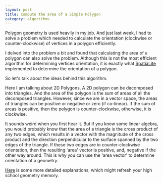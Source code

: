 ```yaml
---
layout: post
title: Compute the area of a Simple Polygon
category: algorithms
---
```


Polygon geometry is used heavily in my job. And just last week, I had to solve a problem which needed to calculate the
orientation (clockwise or counter-clockwise) of vertices in a polygon efficiently. 

I delved into the problem a bit and found that calculating the area of a polygon can also solve the problem. Although 
this is not the most efficient algorithm for determining vertices orientation, it is exactly what [SpatiaLite](https://www.gaia-gis.it/fossil/libspatialite/index) 
implemented to determine the orientation of a polygon.

So let's talk about the ideas behind this algorithm.

Here I am talking about 2D Polygons. A 2D polygon can be decomposed into triangles. And the area of the polygon is the sum 
of areas of all the decomposed triangles. However, since we are in a vector space, the areas of triangles can be positive or
negative or zero (if co-linear). If the sum of areas is positive, then the polygon is counter-clockwise, otherwise, it is clockwise.

It sounds weird when you first hear it. But if you know some linear algebra, you would probably know that the area of a
triangle is the cross product of any two edges, which results in a vector with the magnitude of the cross product and
the direction perpendicular to the surface spanned by the two edges of the triangle. If these two edges are
in counter-clockwise orientation, then the resulting 'area' vector is positive, and, negative if the other way around. This is 
why you can use the 'area vector' to determine orientation of a geometry.

[Here](http://softsurfer.com/Archive/algorithm_0101/algorithm_0101.htm) is some more detailed explanations, which might 
refresh your high school geometry memory.
